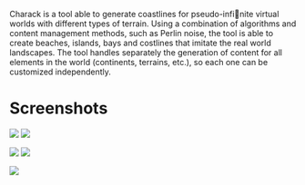 Charack is a tool able to generate coastlines for pseudo-infinite virtual worlds with different types of terrain. Using a combination of algorithms and content management methods, such as Perlin noise, the tool is able to create beaches, islands, bays and costlines that imitate the real world landscapes. The tool handles separately the generation of content for all elements in the world (continents, terrains, etc.), so each one can be customized independently.



# Screenshots #

[![](http://www.dovyski.com/wp-content/uploads/2009/09/charack9-300x187.jpg)](http://www.dovyski.com/wp-content/uploads/2009/09/charack9.jpg?ref=code) [![](http://www.dovyski.com/wp-content/uploads/2009/09/charack6-300x187.jpg)](http://www.dovyski.com/wp-content/uploads/2009/09/charack6.jpg?ref=code)

[![](http://www.dovyski.com/wp-content/uploads/2009/09/charack5-300x187.jpg)](http://www.dovyski.com/wp-content/uploads/2009/09/charack5.jpg?ref=code)
[![](http://www.dovyski.com/wp-content/uploads/2009/09/charack3-300x187.jpg)](http://www.dovyski.com/wp-content/uploads/2009/09/charack3.jpg?ref=code)

[![](http://www.dovyski.com/wp-content/uploads/2009/09/charack2-300x187.jpg)](http://www.dovyski.com/wp-content/uploads/2009/09/charack2.jpg?ref=code)